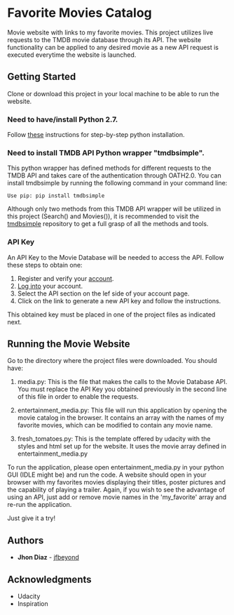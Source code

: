 # Favorite Movies Catalog

Movie website with links to my favorite movies. This project utilizes live requests to the TMDB movie database through its API.
The website functionality can be applied to any desired movie as a new API request is executed everytime the website is launched.

## Getting Started

Clone or download this project in your local machine to be able to run the website.

### Need to have/install Python 2.7.

Follow [these](https://datascience.com.co/how-to-install-python-2-7-and-3-6-in-windows-10-add-python-path-281e7eae62a) instructions for step-by-step python installation.

### Need to install TMDB API Python wrapper "tmdbsimple".

This python wrapper has defined methods for different requests to the TMDB API and takes care of the authentication through OATH2.0. You can install tmdbsimple by running the following command in your command line:

```
Use pip: pip install tmdbsimple 
```
Although only two methods from this TMDB API wrapper will be utilized in this project (Search() and Movies()), it is recommended to visit
the [tmdbsimple](https://github.com/celiao/tmdbsimple) repository to get a full grasp of all the methods and tools.

###  API Key

An API Key to the Movie Database will be needed to access the API. Follow these steps to obtain one:

1. Register and verify your [account](https://www.themoviedb.org/account/signup).
2. [Log into](https://www.themoviedb.org/login) your account.
3. Select the API section on the lef side of your account page.
4. Click on the link to generate a new API key and follow the instructions.

This obtained key must be placed in one of the project files as indicated next.


## Running the Movie Website

Go to the directory where the project files were downloaded. You should have:

1. media.py: This is the file that makes the calls to the Movie Database API. You must replace the API Key
you obtained previously in the second line of this file in order to enable the requests.

2. entertainment_media.py: This file will run this application by opening the movie catalog in the browser.
It contains an array with the names of my favorite movies, which can be modified to contain any movie name.

3. fresh_tomatoes.py: This is the template offered by udacity with the styles and html set up for the website.
It uses the movie array defined in entertainment_media.py

To run the application, please open entertainment_media.py in your python GUI (IDLE might be) and run the code.
A website should open in your browser with my favorites movies displaying their titles, poster pictures and the
capability of playing a trailer. Again, if you wish to see the advantage of using an API, just add or remove movie
names in the 'my_favorite' array and re-run the application.

Just give it a try!

## Authors

* **Jhon Diaz** - [jfbeyond](https://github.com/jfbeyond)

## Acknowledgments

* Udacity
* Inspiration

